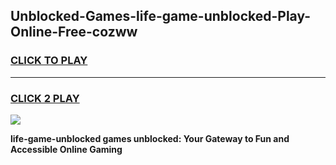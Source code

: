 
## Unblocked-Games-life-game-unblocked-Play-Online-Free-cozww
<h3>
<a href="https://premium76.site?title=life-game-unblocked&ref=26A">CLICK TO PLAY</a></h3>
<hr>

<h3>
<a href="https://premium76.site?title=life-game-unblocked&ref=26A">CLICK 2 PLAY</a>
  
</h3>

<a href="https://premium76.site?title=life-game-unblocked&ref=26A"><img src="https://clearcache.store/games.png"></a>


**life-game-unblocked games unblocked: Your Gateway to Fun and Accessible Online Gaming**
